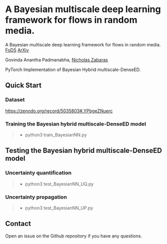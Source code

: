 # A Bayesian multiscale deep learning framework for flows in random media.

A Bayesian multiscale deep learning framework for flows in random media. [FoDS](https://www.aimsciences.org/article/doi/10.3934/fods.2021016) [ArXiv](https://arxiv.org/abs/2103.09056)

Govinda Anantha Padmanabha, [Nicholas Zabaras](https://www.zabaras.com/)

PyTorch Implementation of Bayesian Hybrid multiscale-DenseED.


## Quick Start

### Dataset
https://zenodo.org/record/5035803#.YPbgeZNuerc

### Training the Bayesian hybrid multiscale-DenseED model

> - python3 train_BayesianNN.py

## Testing the Bayesian hybrid multiscale-DenseED model

### Uncertainty quantification

> - python3 test_BayesianNN_UQ.py

### Uncertainty propagation

> - python3 test_BayesianNN_UP.py

## Contact  

Open an issue on the Github repository if you have any questions.




